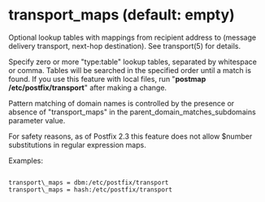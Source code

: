 # transport_maps (default: empty)

Optional lookup tables with mappings from recipient address to
(message delivery transport, next-hop destination). See transport(5)
for details.




Specify zero or more "type:table" lookup tables, separated by
whitespace or comma. Tables will be searched in the specified order
until a match is found. If you use this
feature with local files, run "**postmap /etc/postfix/transport**"
after making a change. 


 Pattern matching of domain names is controlled by the presence
or absence of "transport\_maps" in the parent\_domain\_matches\_subdomains
parameter value. 


 For safety reasons, as of Postfix 2.3 this feature does not
allow $number substitutions in regular expression maps. 



Examples:




```

transport\_maps = dbm:/etc/postfix/transport
transport\_maps = hash:/etc/postfix/transport

```

